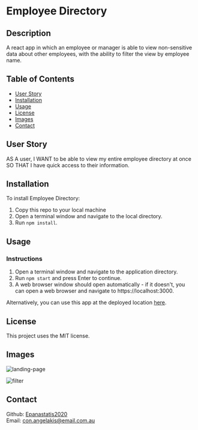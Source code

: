 # Employee Directory

## Description

A react app in which an employee or manager is able to view non-sensitive data about other employees, with the ability to filter the view by employee name.

## Table of Contents

- [User Story](#userStory)
- [Installation](#installation)
- [Usage](#usage)
- [License](#license)
- [Images](#images)
- [Contact](#contact)

## User Story

AS A user, 
I WANT to be able to view my entire employee directory at once 
SO THAT I have quick access to their information.

## Installation

To install Employee Directory:

1. Copy this repo to your local machine
2. Open a terminal window and navigate to the local directory.
3. Run `npm install`.

## Usage

### Instructions
1. Open a terminal window and navigate to the application directory.
2. Run `npm start` and press Enter to continue.
3. A web browser window should open automatically - if it doesn't, you can open a web browser and navigate to https://localhost:3000.

Alternatively, you can use this app at the deployed location [here](#linkhere).

## License

This project uses the MIT license.

## Images

![landing-page](https://user-images.githubusercontent.com/65388616/104167733-f8031300-5450-11eb-8f09-485885da0c87.png)

![filter](https://user-images.githubusercontent.com/65388616/104167786-0e10d380-5451-11eb-9d57-9e90c47f75e8.png)

## Contact

Github: [Epanastatis2020](https://github.com/Epanastatis2020)  
Email: <con.angelakis@email.com.au>